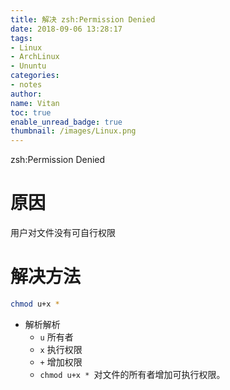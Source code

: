 ```yaml
---
title: 解决 zsh:Permission Denied
date: 2018-09-06 13:28:17
tags:
- Linux
- ArchLinux
- Ununtu
categories:
- notes
author:
name: Vitan
toc: true
enable_unread_badge: true
thumbnail: /images/Linux.png
---
```

zsh:Permission Denied
<!--more-->
# 原因
用户对文件没有可自行权限
# 解决方法
```sh
chmod u+x *
```
- 解析解析
	- `u` 所有者
	- `x` 执行权限
	- `+` 增加权限
	- `chmod u+x * `对文件的所有者增加可执行权限。

